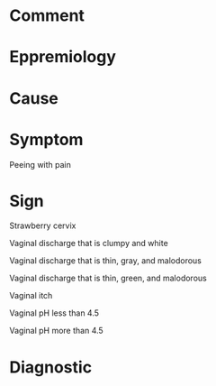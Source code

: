 # Comment

# Eppremiology

# Cause

# Symptom

Peeing with pain

# Sign

Strawberry cervix

Vaginal discharge that is clumpy and white

Vaginal discharge that is thin, gray, and malodorous

Vaginal discharge that is thin, green, and malodorous

Vaginal itch

Vaginal pH less than 4.5

Vaginal pH more than 4.5

# Diagnostic
